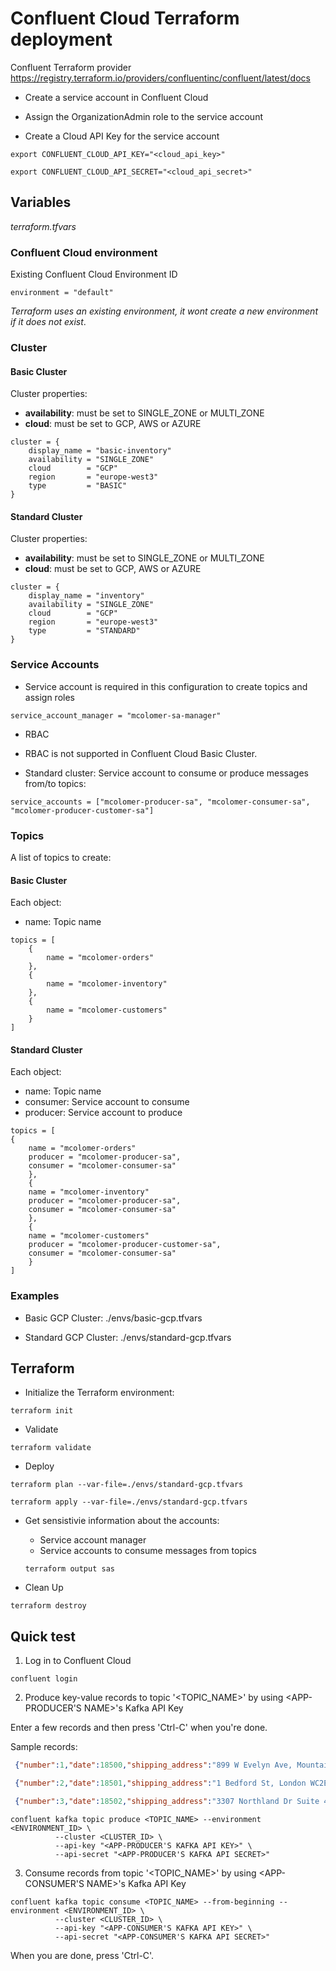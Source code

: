 # Confluent Cloud Terraform deployment

Confluent Terraform provider 
https://registry.terraform.io/providers/confluentinc/confluent/latest/docs

* Create a service account in Confluent Cloud

* Assign the OrganizationAdmin role to the service account

* Create a Cloud API Key for the service account

```
export CONFLUENT_CLOUD_API_KEY="<cloud_api_key>" 

export CONFLUENT_CLOUD_API_SECRET="<cloud_api_secret>"
```
 
## Variables 

*terraform.tfvars*

### Confluent Cloud environment

Existing Confluent Cloud Environment ID 

```
environment = "default"
```

*Terraform uses an existing environment, it wont create a new environment if it does not exist*.

### Cluster 

#### Basic Cluster

Cluster properties:

- **availability**: must be set to SINGLE_ZONE or MULTI_ZONE 
- **cloud**: must be set to GCP, AWS or AZURE

```
cluster = {
    display_name = "basic-inventory"
    availability = "SINGLE_ZONE"
    cloud        = "GCP"
    region       = "europe-west3"
    type         = "BASIC"  
}
``` 

#### Standard Cluster

Cluster properties:

- **availability**: must be set to SINGLE_ZONE or MULTI_ZONE 
- **cloud**: must be set to GCP, AWS or AZURE

```
cluster = {
    display_name = "inventory"
    availability = "SINGLE_ZONE"
    cloud        = "GCP"
    region       = "europe-west3"
    type         = "STANDARD"  
}
``` 

### Service Accounts

- Service account is required in this configuration to create topics and assign roles

```
service_account_manager = "mcolomer-sa-manager"
```

- RBAC 

* RBAC is not supported in Confluent Cloud Basic Cluster. 
    
* Standard cluster: Service account to consume or produce messages from/to topics:
 
```
service_accounts = ["mcolomer-producer-sa", "mcolomer-consumer-sa", "mcolomer-producer-customer-sa"]
```

### Topics
 
A list of topics to create:

#### Basic Cluster 

Each object:

- name: Topic name  

```
topics = [
    {
        name = "mcolomer-orders"  
    }, 
    {
        name = "mcolomer-inventory" 
    },
    {
        name = "mcolomer-customers" 
    }
]
```

#### Standard Cluster 

Each object:  

- name: Topic name 
- consumer: Service account to consume
- producer: Service account to produce 

```
topics = [
{
    name = "mcolomer-orders"
    producer = "mcolomer-producer-sa",
    consumer = "mcolomer-consumer-sa"
    }, 
    {
    name = "mcolomer-inventory"
    producer = "mcolomer-producer-sa",
    consumer = "mcolomer-consumer-sa"
    },
    {
    name = "mcolomer-customers"
    producer = "mcolomer-producer-customer-sa",
    consumer = "mcolomer-consumer-sa"
    }
]
```

### Examples 
 
  * Basic GCP Cluster: ./envs/basic-gcp.tfvars

  * Standard GCP Cluster: ./envs/standard-gcp.tfvars  

## Terraform 

* Initialize the Terraform environment:

```
terraform init 
```

* Validate 

```
terraform validate 
```

* Deploy  

```
terraform plan --var-file=./envs/standard-gcp.tfvars
```

```
terraform apply --var-file=./envs/standard-gcp.tfvars
```

* Get sensistivie information about the accounts: 

    - Service account manager
    - Service accounts to consume messages from topics

    ```
    terraform output sas
    ```

* Clean Up 

```
terraform destroy 
```
         
## Quick test   

1. Log in to Confluent Cloud

```shell
confluent login
```

2. Produce key-value records to topic '<TOPIC_NAME>' by using <APP-PRODUCER'S NAME>'s Kafka API Key

Enter a few records and then press 'Ctrl-C' when you're done.

Sample records:

```json
 {"number":1,"date":18500,"shipping_address":"899 W Evelyn Ave, Mountain View, CA 94041, USA","cost":15.00}

 {"number":2,"date":18501,"shipping_address":"1 Bedford St, London WC2E 9HG, United Kingdom","cost":5.00}

 {"number":3,"date":18502,"shipping_address":"3307 Northland Dr Suite 400, Austin, TX 78731, USA","cost":10.00} 
````

``` 
confluent kafka topic produce <TOPIC_NAME> --environment <ENVIRONMENT_ID> \    
          --cluster <CLUSTER_ID> \
          --api-key "<APP-PRODUCER'S KAFKA API KEY>" \
          --api-secret "<APP-PRODUCER'S KAFKA API SECRET>"
```

3. Consume records from topic '<TOPIC_NAME>' by using <APP-CONSUMER'S NAME>'s Kafka API Key

```
confluent kafka topic consume <TOPIC_NAME> --from-beginning --environment <ENVIRONMENT_ID> \
          --cluster <CLUSTER_ID> \
          --api-key "<APP-CONSUMER'S KAFKA API KEY>" \
          --api-secret "<APP-CONSUMER'S KAFKA API SECRET>" 
```

When you are done, press 'Ctrl-C'.
